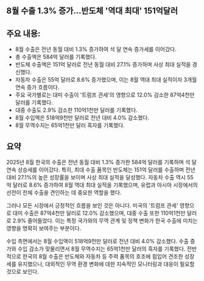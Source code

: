 ## 8월 수출 1.3% 증가…반도체 '역대 최대' 151억달러

## 주요 내용:
*   8월 수출은 전년 동월 대비 1.3% 증가하여 석 달 연속 증가세를 이어갔다.
*   총 수출액은 584억 달러를 기록했다.
*   반도체 수출액은 151억 달러로 전년 동월 대비 27.1% 증가하며 사상 최대 실적을 경신했다.
*   자동차 수출은 55억 달러로 8.6% 증가했으며, 이는 8월 역대 최대 실적이자 3개월 연속 증가 흐름이다.
*   주요 국가별로는 대미 수출이 '트럼프 관세'의 영향으로 12.0% 감소한 87억4천만 달러를 기록했다.
*   대중 수출도 2.9% 감소한 110억1천만 달러를 기록했다.
*   8월 수입액은 518억9천만 달러로 전년 대비 4.0% 감소했다.
*   8월 무역수지는 65억1천만 달러 흑자를 기록했다.

## 요약
2025년 8월 한국의 수출은 전년 동월 대비 1.3% 증가한 584억 달러를 기록하며 석 달 연속 상승세를 이어갔다. 특히, 최대 수출 품목인 반도체는 151억 달러를 수출하며 전년 대비 27.1%의 높은 성장률을 보이며 사상 최대 실적을 달성했다. 자동차 수출 역시 55억 달러로 8.6% 증가하여 8월 역대 최대 실적을 기록했으며, 유럽과 아시아 시장에서의 선전이 전체 수출을 견인하는 데 중요한 역할을 했다.

그러나 모든 시장에서 긍정적인 흐름을 보인 것은 아니다. 미국의 '트럼프 관세' 영향으로 대미 수출은 87억4천만 달러로 12.0% 감소했으며, 대중 수출 또한 110억1천만 달러로 2.9% 줄어들었다. 이는 특정 국가와의 무역 관계 및 정책 변화가 한국 수출에 미치는 영향을 명확히 보여주는 부분이다.

수입 측면에서는 8월 수입액이 518억9천만 달러로 전년 대비 4.0% 감소했다. 수출 증가와 수입 감소가 맞물리면서 8월 무역수지는 65억1천만 달러의 흑자를 기록했다. 전반적으로 한국의 8월 수출은 반도체와 자동차 등 주력 품목의 호조에 힘입어 견조한 성장세를 유지했으나, 대외적인 무역 환경 변화에 대한 지속적인 모니터링과 대응이 필요할 것으로 보인다.